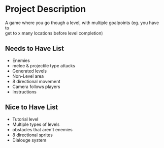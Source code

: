 # Project Description

A game where you go though a level, with multiple goalpoints (eg. you have to  
get to x many locations before level completion)

## Needs to Have List

- Enemies
- melee & projectile type attacks
- Generated levels
- Non-Level area
- 8 directional movement
- Camera follows players
- Instructions

## Nice to Have List

- Tutorial level
- Multiple types of levels
- obstacles that aren't enemies
- 8 directional sprites
- Dialouge system




